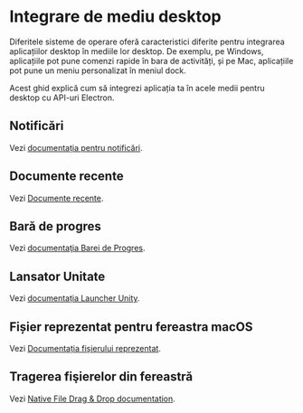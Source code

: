 # Integrare de mediu desktop

Diferitele sisteme de operare oferă caracteristici diferite pentru integrarea aplicațiilor desktop în mediile lor desktop. De exemplu, pe Windows, aplicațiile pot pune comenzi rapide în bara de activități, și pe Mac, aplicațiile pot pune un meniu personalizat în meniul dock.

Acest ghid explică cum să integrezi aplicația ta în acele medii pentru desktop cu API-uri Electron.

## Notificări

Vezi [documentația pentru notificări](notifications.md).

## Documente recente

Vezi [Documente recente](recent-documents.md).

## Bară de progres

Vezi [documentaţia Barei de Progres](progress-bar.md).

## Lansator Unitate

Vezi [documentația Launcher Unity](https://help.ubuntu.com/community/UnityLaunchersAndDesktopFiles#Adding_shortcuts_to_a_launcher).

## Fișier reprezentat pentru fereastra macOS

Vezi [Documentația fișierului reprezentat](represented-file.md).

## Tragerea fişierelor din fereastră

Vezi [Native File Drag & Drop documentation](native-file-drag-drop.md).
